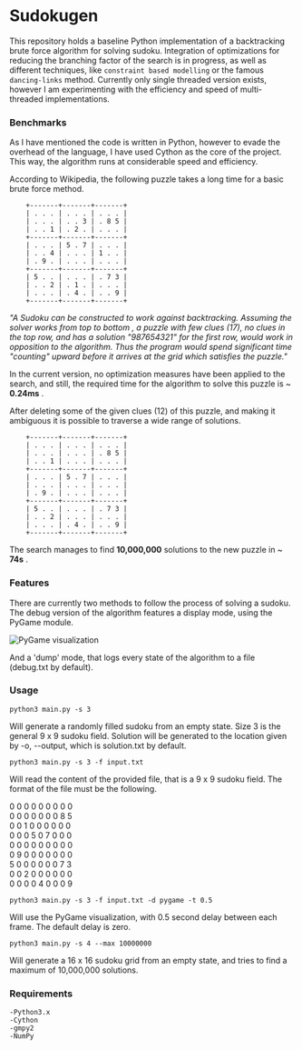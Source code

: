 # Sudokugen

This repository holds a baseline Python implementation of a backtracking brute force algorithm for solving sudoku.
Integration of optimizations for reducing the branching factor of the search is in progress, as well as different techniques, like `constraint based modelling` or
the famous `dancing-links` method. Currently only single threaded version exists, however I am experimenting with the
efficiency and speed of multi-threaded implementations.

### Benchmarks

As I have mentioned the code is written in Python, however to evade the overhead of the language, I have used Cython
as the core of the project. This way, the algorithm runs at considerable speed and efficiency.

According to Wikipedia, the following puzzle takes a long time for a basic brute force method.

        +-------+-------+-------+
        | . . . | . . . | . . . |
        | . . . | . . 3 | . 8 5 |
        | . . 1 | . 2 . | . . . |
        +-------+-------+-------+
        | . . . | 5 . 7 | . . . |
        | . . 4 | . . . | 1 . . |
        | . 9 . | . . . | . . . |
        +-------+-------+-------+
        | 5 . . | . . . | . 7 3 |
        | . . 2 | . 1 . | . . . |
        | . . . | . 4 . | . . 9 |
        +-------+-------+-------+

*"A Sudoku can be constructed to work against backtracking. Assuming the solver works from top to bottom
, a puzzle with few clues (17), no clues in the top row, and has a solution "987654321" for the first row,
would work in opposition to the algorithm. Thus the program would spend significant time "counting"
upward before it arrives at the grid which satisfies the puzzle."*

In the current version, no optimization measures have been applied to the search, and still,
the required time for the algorithm to solve this puzzle is ~ __0.24ms__ .



After deleting some of the given clues (12) of this puzzle,
and making it ambiguous it is possible to traverse a wide range of solutions.

        +-------+-------+-------+
        | . . . | . . . | . . . |
        | . . . | . . . | . 8 5 |
        | . . 1 | . . . | . . . |
        +-------+-------+-------+
        | . . . | 5 . 7 | . . . |
        | . . . | . . . | . . . |
        | . 9 . | . . . | . . . |
        +-------+-------+-------+
        | 5 . . | . . . | . 7 3 |
        | . . 2 | . . . | . . . |
        | . . . | . 4 . | . . 9 |
        +-------+-------+-------+

The search manages to find __10,000,000__ solutions to the new puzzle in ~ __74s__ .


### Features

There are currently two methods to follow the process of solving a sudoku.
The debug version of the algorithm features a display mode, using the PyGame module.

![PyGame visualization](https://github.com/Mrpatekful/sudokugen/blob/master/sudoku.gif)


And a 'dump' mode, that logs every state of the algorithm to a file (debug.txt by default).

### Usage

```python3 main.py -s 3```

Will generate a randomly filled sudoku from an empty state. Size 3 is the general 9 x 9 sudoku field.
Solution will be generated to the location given by -o, --output, which is solution.txt by default.


```python3 main.py -s 3 -f input.txt```

Will read the content of the provided file, that is a 9 x 9 sudoku field.
The format of the file must be the following.

0 0 0 0 0 0 0 0 0<br/>
0 0 0 0 0 0 0 8 5<br/>
0 0 1 0 0 0 0 0 0<br/>
0 0 0 5 0 7 0 0 0<br/>
0 0 0 0 0 0 0 0 0<br/>
0 9 0 0 0 0 0 0 0<br/>
5 0 0 0 0 0 0 7 3<br/>
0 0 2 0 0 0 0 0 0<br/>
0 0 0 0 4 0 0 0 9


```python3 main.py -s 3 -f input.txt -d pygame -t 0.5```

Will use the PyGame visualization, with 0.5 second delay between each frame. The default delay is zero.


```python3 main.py -s 4 --max 10000000```

Will generate a 16 x 16 sudoku grid from an empty state, and tries to find a maximum of 10,000,000 solutions.


### Requirements

    -Python3.x
    -Cython
    -gmpy2
    -NumPy
